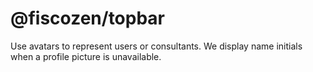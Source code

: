 # @fiscozen/topbar

Use avatars to represent users or consultants. We display name initials when a profile picture is unavailable.